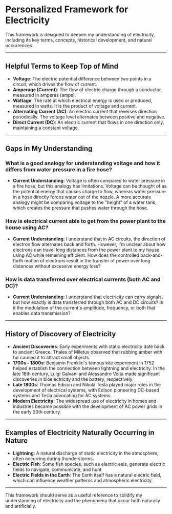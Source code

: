 # Personalized Framework for Electricity

This framework is designed to deepen my understanding of electricity, including its key terms, concepts, historical development, and natural occurrences.

---

## Helpful Terms to Keep Top of Mind

- **Voltage**: The electric potential difference between two points in a circuit, which drives the flow of current.
- **Amperage (Current)**: The flow of electric charge through a conductor, measured in amperes (amps).
- **Wattage**: The rate at which electrical energy is used or produced, measured in watts. It is the product of voltage and current.
- **Alternating Current (AC)**: An electric current that reverses direction periodically. The voltage level alternates between positive and negative.
- **Direct Current (DC)**: An electric current that flows in one direction only, maintaining a constant voltage.

---

## Gaps in My Understanding

### What is a good analogy for understanding voltage and how it differs from water pressure in a fire hose?

- **Current Understanding**: Voltage is often compared to water pressure in a fire hose, but this analogy has limitations. Voltage can be thought of as the potential energy that causes charge to flow, whereas water pressure in a hose directly forces water out of the nozzle. A more accurate analogy might be comparing voltage to the "height" of a water tank, which creates the pressure that pushes water through the hose.

### How is electrical current able to get from the power plant to the house using AC?

- **Current Understanding**: I understand that in AC circuits, the direction of electron flow alternates back and forth. However, I'm unclear about how electrons can travel long distances from the power plant to my house using AC while remaining efficient. How does the controlled back-and-forth motion of electrons result in the transfer of power over long distances without excessive energy loss?

### How is data transferred over electrical currents (both AC and DC)?

- **Current Understanding**: I understand that electricity can carry signals, but how exactly is data transferred through both AC and DC circuits? Is it the modulation of the current's amplitude, frequency, or both that enables data transmission?

---

## History of Discovery of Electricity

- **Ancient Discoveries**: Early experiments with static electricity date back to ancient Greece. Thales of Miletus observed that rubbing amber with fur caused it to attract small objects.
- **1700s - 1800s**: Benjamin Franklin's famous kite experiment in 1752 helped establish the connection between lightning and electricity. In the late 18th century, Luigi Galvani and Alessandro Volta made significant discoveries in bioelectricity and the battery, respectively.
- **Late 1800s**: Thomas Edison and Nikola Tesla played major roles in the development of electrical systems, with Edison pioneering DC-based systems and Tesla advocating for AC systems.
- **Modern Electricity**: The widespread use of electricity in homes and industries became possible with the development of AC power grids in the early 20th century.

---

## Examples of Electricity Naturally Occurring in Nature

- **Lightning**: A natural discharge of static electricity in the atmosphere, often occurring during thunderstorms.
- **Electric Fish**: Some fish species, such as electric eels, generate electric fields to navigate, communicate, and hunt.
- **Electric Fields in the Earth**: The Earth itself has a natural electric field, which can influence weather patterns and atmospheric electricity.

---

This framework should serve as a useful reference to solidify my understanding of electricity and the phenomena that occur both naturally and artificially.

